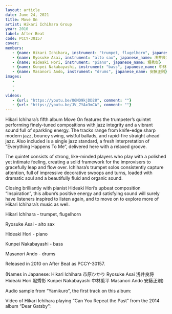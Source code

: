 ```yaml
---
layout: article
date: June 24, 2021
title: Move On
artist: Hikari Ichihara Group
year: 2010
label: After Beat
code: PCCY-30157
cover: 
members:
   - {name: Hikari Ichihara, instrument: "trumpet, flugelhorn", japanese_name: 市原ひかり, url: "http://www.hikari-ichihara.com/"}
   - {name: Ryosuke Asai, instrument: "alto sax", japanese_name: 浅井良将}
   - {name: Hideaki Hori, instrument: "piano", japanese_name: 堀秀彰}
   - {name: Kunpei Nakabayashi, instrument: "bass", japanese_name: 中林薫平}
   - {name: Masanori Ando, instrument: "drums", japanese_name: 安藤正則}
images:
   - 
   - 
   - 
videos: 
   - {url: "https://youtu.be/O6MD9kjDD28", comment: ""}
   - {url: "https://youtu.be/JV_7YAx3mCA", comment: ""}
---
```

Hikari Ichihara’s fifth album Move On features the trumpeter’s quintet performing finely-tuned compositions with jazz integrity and a vibrant sound full of sparkling energy. The tracks range from knife-edge sharp modern jazz, bouncy swing, wistful ballads, and rapid-fire straight ahead jazz. Also included is a single jazz standard, a fresh interpretation of “Everything Happens To Me”, delivered here with a relaxed groove.

The quintet consists of strong, like-minded players who play with a polished yet intimate feeling, creating a solid framework for the improvisers to gracefully leap and flow over. Ichihara’s trumpet solos consistently capture attention, full of impressive decorative swoops and turns, loaded with dramatic soul and a beautifully fluid and organic sound.

Closing brilliantly with pianist Hideaki Hori’s upbeat composition “Inspiration”, this album’s positive energy and satisfying sound will surely have listeners inspired to listen again, and to move on to explore more of Hikari Ichihara’s music as well.

Hikari Ichihara - trumpet, flugelhorn

Ryosuke Asai - alto sax

Hideaki Hori - piano

Kunpei Nakabayashi - bass

Masanori Ando - drums

Released in 2010 on After Beat as PCCY-30157.

(Names in Japanese: Hikari Ichihara 市原ひかり Ryosuke Asai 浅井良将 Hideaki Hori 堀秀彰 Kunpei Nakabayashi 中林薫平 Masanori Ando 安藤正則)

Audio sample from “Yamikuro”, the first track on this album:

Video of Hikari Ichihara playing “Can You Repeat the Past” from the 2014 album “Dear Gatsby”:


